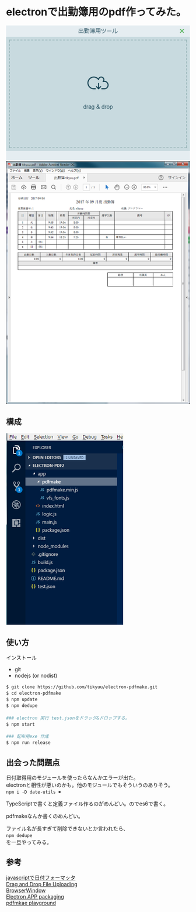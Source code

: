 

# electronで出勤簿用のpdf作ってみた。

![](./doc/2.png)  
![](./doc/3.png)

## 構成
![](./doc/1.png)  

## 使い方
インストール
- git
- nodejs (or nodist)


```bash
$ git clone https://github.com/tikyuu/electron-pdfmake.git
$ cd electron-pdfmake
$ npm update
$ npm dedupe

### electron 実行 test.jsonをドラッグ&ドロップする。
$ npm start

### 配布用exe 作成
$ npm run release
```


## 出会った問題点
  日付取得用のモジュールを使ったらなんかエラーが出た。<br>
  electronと相性が悪いのかも。他のモジュールでもそういうのありそう。<br>
  `npm i -D date-utils ✖`

  TypeScriptで書くと定義ファイル作るのがめんどい。のでes6で書く。

  pdfmakeなんか書くのめんどい。

  ファイル名が長すぎて削除できないとか言われたら、<br>
  `npm dedupe`<br>
  を一旦やってみる。

## 参考
[javascriptで日付フォーマッタ](http://qiita.com/egnr-in-6matroom/items/37e65bb642d2e158804c)  
[Drag and Drop File Uploading](https://css-tricks.com/drag-and-drop-file-uploading/)  
[BrowserWindow](https://xwartz.gitbooks.io/electron-gitbook/content/en/api/browser-window.html)  
[Electron APP packaging](https://stackoverflow.com/questions/39063795/electron-app-packaging)  
[pdfmkae playground](http://pdfmake.org/playground.html)  



